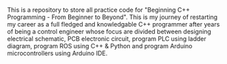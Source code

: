 This is a repository to store all practice code for "Beginning C++ Programming - From Beginner to Beyond".
This is my journey of restarting my career as a full fledged and knowledgable C++ programmer after years of being a control engineer whose focus are divided between designing electrical schematic, PCB electronic circuit, program PLC
using ladder diagram, program ROS using C++ & Python and program Arduino microcontrollers using Arduino IDE.